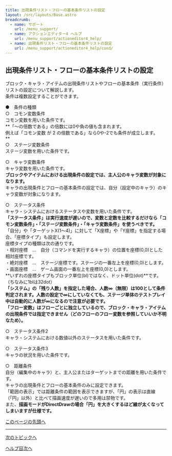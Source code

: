 ```yaml
---
title: 出現条件リスト・フローの基本条件リストの設定
layout: /src/layouts/Base.astro
breadcrumb:
  - name: サポート
    url: /menu_support/
  - name: アクションエディター4 ヘルプ
    url: /menu_support/actioneditor4_help/
  - name: 出現条件リスト・フローの基本条件リストの設定
    url: /menu_support/actioneditor4_help/cond/
---
```


<a name="TOP"></a>

## 出現条件リスト・フローの基本条件リストの設定

ブロック・キャラ・アイテムの出現条件リストやフローの基本条件（実行条件）リストの設定について解説します。  
条件は複数設定することができます。  
  
●　条件の種類  
○　コモン変数条件  
コモン変数を用いた条件です。  
**「～の倍数である」の倍数には0や負の値も含まれます。  
例えば「コモン変数 が 2 の倍数である」なら0や-2でも条件が成立します。  
**  
○　ステージ変数条件  
ステージ変数を用いた条件です。  
  
○　キャラ変数条件  
キャラ変数を用いた条件です。  
**ブロックやアイテムにおける出現条件の設定では、主人公のキャラ変数が対象になります。**  
キャラの出現条件とフローの基本条件の設定では、自分（設定中のキャラ）のキャラ変数が対象になります。  
  
○　ステータス条件  
キャラ・システムにおけるステータスや変数を用いた条件です。  
**「ステータス条件」は実行速度が遅いので、変数と定数を比較するだけなら「コモン変数条件」・「ステージ変数条件」・「キャラ変数条件」を使うべきです。**  
「自分」や「ターゲットX(1～4)」に対して「X座標」や「Y座標」を指定する場合、「座標タイプ」も設定します。  
座標タイプの種類は次の通りです。  
・相対座標　…　自分（コマンドを実行するキャラ）の位置を座標(0,0)とした相対座標です。  
・絶対座標　…　ステージ座標です。ステージの一番左上を座標(0,0)とします。  
・画面座標　…　ゲーム画面の一番左上を座標(0,0)とします。  
**いずれの座標タイプもブロック単位(bl)ではなく、ドット単位(dot)**です。（ちなみに1blは32dot）  
**「システム」の「残り人数」を指定した場合、人数∞（無限）は100として条件判定されます。人数の設定で∞にしていなくても、ステージ単体のテストプレイ中は自動的に人数が∞になるので注意が必要です。**  
**「フロー変数」はフローごとに独立しているので、ブロック・キャラ・アイテムの出現条件では指定できません（どのフローのフロー変数を参照していいか不明なため）。**  
  
○　ステータス条件2  
キャラ・システムにおける数値以外のステータスを用いた条件です。  
  
○　ステータス条件3  
キャラの状況を用いた条件です。  
  
○　距離条件  
自分（編集中のキャラ）と、主人公またはターゲットまでの距離を用いた条件です。  
キャラの出現条件とフローの基本条件のみに設定できます。  
「範囲の表示」では距離条件の範囲を表示できますが、「円」の表示は直線（「円」以外）と比べて描画速度が遅いので多用は禁物です。  
また、**描画モードがDirectDrawの場合「円」を大きくするほど線が太くなってしまいますが仕様です。**  

[このページの先頭へ](#TOP)

---

  

[次のトピックへ](../formation/)

[ヘルプ目次へ](..)